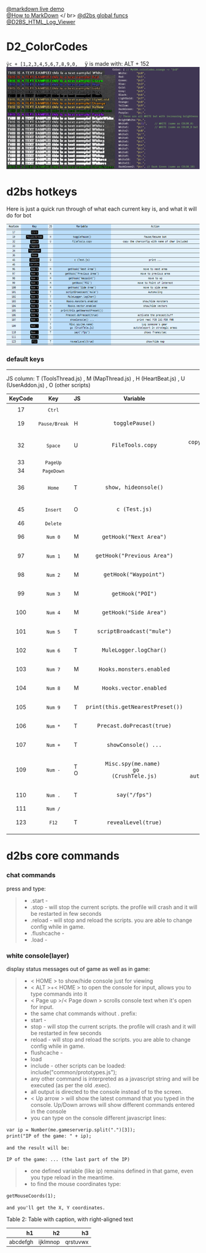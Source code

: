 [1]: https://markdown-here.com/livedemo.html
[2]: https://github.com/noah-/d2bs/blob/master/doc/globalFuncs.h
[3]: https://github.com/nitrotech7/D2BS_HTML_Log_Viewer
[@markdown live demo][1] <br />
[@How to MarkDown](https://dooray.com/htmls/guides/markdown_ko_KR.html) </ br>
[@d2bs global funcs][2] <br />
[@D2BS_HTML_Log_Viewer][3] <br />

# D2_ColorCodes

`ÿc + [1,2,3,4,5,6,7,8,9,0,  `
ÿ is made with: ALT + 152
![d2_colorCodes](/image/D2_ColorCodes.jpg "d2 color code")

# d2bs hotkeys

Here is just a quick run through of what each current key is, and what it will do for bot

![default key](/image/defaultkey.png "d2bs default key")

### default keys

---
JS column: T (ToolsThread.js) , M (MapThread.js) , H (HeartBeat.js) , U (UserAddon.js) , O (other scripts)

| __KeyCode__ | __Key__ | __JS__ | __Variable__ | __Action__ |
|:---:|:---:|:---|:---:|:---:|
|   |   |   |   |   |
| 17 | `Ctrl` |   |   |   |
| 19 | `Pause/Break`  | H | <pre>togglePause() | <pre>Pause/Resume bot |
| 32 | `Space` | U | <pre>FileTools.copy | <pre>copy the charconfig with name of char included |
| 33 | `PageUp` |   |   |   |
| 34 | `PageDown` |   |   |   |
| 36 | `Home` | T | <pre>show, hideonsole() | <pre>`Alt` + `Home` input console  |
| 45 | `Insert` | O | <pre>c (Test.js) | <pre>print ... |
| 46 | `Delete` |   |   |   |
| 96 | `Num 0` | M | <pre>getHook("Next Area") | move to next area |
| 97 | `Num 1` | M | <pre>getHook("Previous Area") | move to previous area |
| 98 | `Num 2` | M | <pre>getHook("Waypoint") | move to wp |
| 99 | `Num 3` | M | <pre>getHook("POI") | move to Point of Interest |
| 100 | `Num 4` | M | <pre>getHook("Side Area") | move to side area |
| 101 | `Num 5` | T | <pre>scriptBroadcast("mule") | Automuling |
| 102 | `Num 6` | T | <pre>MuleLogger.logChar() |   |
| 103 | `Num 7` | M | <pre>Hooks.monsters.enabled | show/hide monsters |
| 104 | `Num 8` | M | <pre>Hooks.vector.enabled | show/hide vectors |
| 105 | `Num 9` | T | <pre>print(this.getNearestPreset()) |   |
| 106 | `Num *` | T | <pre>Precast.doPrecast(true) | activate the precast/buff |
| 107 | `Num +` | T | <pre>showConsole() ... | print real FCR IAS FBR FHR |
| 109 | `Num -` | T<br/>O | <pre>Misc.spy(me.name) <br/> go (CrushTele.js) | <pre>Log someone's gear <br/> autoteleport in strategic areas |
| 110 | `Num .` | T | <pre>say("/fps") | shows frames/sec |
| 111 | `Num /` |   |   |   |
| 123 | `F12`  | T | <pre>revealLevel(true) | show/hide map |
|   |   |   |   |   |

# d2bs core commands

### chat commands

press and type:

> * .start -
> * .stop - will stop the current scripts. the profile will crash and it will be restarted in few seconds
> * .reload - will stop and reload the scripts. you are able to change config while in game.
> * .flushcache -
> * .load -

### white console(layer)

display status messages out of game as well as in game:

> * < HOME > to show/hide console just for viewing
> * < ALT >+< HOME > to open the console for input, allows you to type commands into it
> * < Page up >/< Page down > scrolls console text when it's open for input.
> * the same chat commands without . prefix:
> * start -
> * stop - will stop the current scripts. the profile will crash and it will be restarted in few seconds
> * reload - will stop and reload the scripts. you are able to change config while in game.
> * flushcache -
> * load
> * include - other scripts can be loaded: include("common/prototypes.js");
> * any other command is interpreted as a javascript string and will be executed (as per the old .exec).
> * all output is directed to the console instead of to the screen.
> * < Up arrow > will show the latest command that you typed in the console. Up/Down arrows will show different commands entered in the console
> * you can type on the console different javascript lines:

    var ip = Number(me.gameserverip.split(".")[3]);
    print("IP of the game: " + ip);

``` and the result will be: ```

    IP of the game: ... (the last part of the IP)

> * one defined variable (like ip) remains defined in that game, even you type reload in the meantime.
> * to find the mouse coordinates type:

    getMouseCoords(1);

``` and you'll get the X, Y coordinates. ```

<style>.table-2 table { text-align: right;  }</style>

<div class="ox-hugo-table table-2">
<div></div>
<div class="table-caption">
  <span class="table-number">Table 2</span>:
  Table with caption, with right-aligned text
</div>

| h1       | h2       | h3       |
|----------|----------|----------|
| abcdefgh | ijklmnop | qrstuvwx |

</div>

